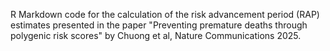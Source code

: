 R Markdown code for the calculation of the risk advancement period (RAP) estimates presented in the paper "Preventing premature deaths through polygenic risk scores" by Chuong et al, Nature Communications 2025.
